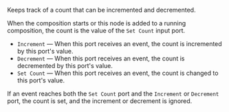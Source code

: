 Keeps track of a count that can be incremented and decremented.

When the composition starts or this node is added to a running composition, the count is the value of the `Set Count` input port. 

   - `Increment` — When this port receives an event, the count is incremented by this port's value.
   - `Decrement` — When this port receives an event, the count is decremented by this port's value.
   - `Set Count` — When this port receives an event, the count is changed to this port's value. 
   
If an event reaches both the `Set Count` port and the `Increment` or `Decrement` port, the count is set, and the increment or decrement is ignored. 
